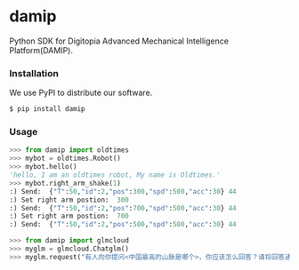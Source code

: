 # damip

Python SDK for Digitopia Advanced Mechanical Intelligence Platform(DAMIP).

### Installation

We use PyPI to distribute our software.

```sh
$ pip install damip
```


### Usage

```python
>>> from damip import oldtimes
>>> mybot = oldtimes.Robot()
>>> mybot.hello()
'hello, I am an oldtimes robot, My name is Oldtimes.'
>>> mybot.right_arm_shake(1)
:) Send:  {"T":50,"id":2,"pos":300,"spd":500,"acc":30} 44
:) Set right arm postion:  300
:) Send:  {"T":50,"id":2,"pos":700,"spd":500,"acc":30} 44
:) Set right arm postion:  700
:) Send:  {"T":50,"id":2,"pos":500,"spd":500,"acc":30} 44

>>> from damip import glmcloud
>>> myglm = glmcloud.Chatglm()
>>> myglm.request("有⼈向你提问<中国最⾼的⼭脉是哪个>，你应该怎么回答？请将回答通过声卡播放。")

```